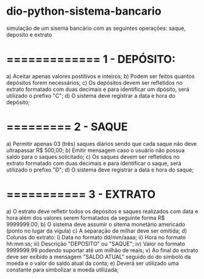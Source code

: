 # dio-python-sistema-bancario
simulação de um sisema bancário com as seguintes operações: saque, deposito e extrato

=============
1 - DEPÓSITO:
=============
a) Aceitar apenas valores postitivos e inteiros;
b) Podem ser feitos quantos depósitos forem necessários;
c) Os depósitos devem ser refletidos no extrato formatado com duas decimais
   e para identificar um dpósito, será utilizado o prefixo "C";
d) O sistema deve registrar a data e hora do depósito;

=========
2 - SAQUE
=========
a) Permitir apenas 03 (três) saques diários sendo que cada saque não deve
   ultrapassar R$ 500,00;
b) Emitir mensagem caso o usuário não possua saldo para o saques solicitado;
c) Os saques devem ser refletidos no extrato formatado com duas decimais
   e para identificar o saque, será utilizado o prefixo "D";
d) O sistema deve registrar a data e hora do saque;

===========
3 - EXTRATO
===========
a) O estrato deve refletir todos os depósitos e saques realizados com data
   e hora além dos valores serem formatados da seguinte forma R$ 9999999.00;
b) O sistema deve assumir o sitema monetário americado (ponto no lugar da vígula)
c) A separação de milhar deve ser omitida;
d) Colunas do extrato:
     i) Data no formato dd/mm/aaaa;
    ii) Hora no formato hh:mm:ss;
   iii) Descrição "DEPOSITO" ou "SAQUE";
    iv) Valor no formato 9999999.99 podendo suportar até um milhão de reais;
     v) Ao final do extrato deve ser exibido a mensagem "SALDO ATUAL" seguido do
        do símbolo da moeda e o valor do saldo atual da conta;
e) Deverá ser utilizado uma constante para simbolizar a moeda utilizada;

     
    



